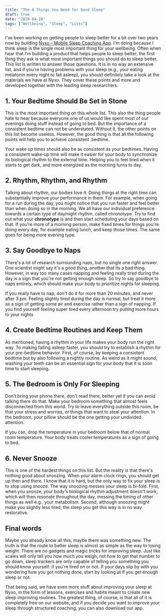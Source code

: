 ```yaml
---
title: "The 6 Things You Need for Good Sleep"
draft: true
date: "2020-04-28"
tags: ["Wellbeing", "Sleep", "Lists"]
---
```


I've been working on getting people to sleep better for a bit over two years now by building [Nyxo – Mobile Sleep Coaching App](https://nyxo.app). I'm doing because I think sleep is the single most important thing for your wellbeing. Often when hear that I'm building a product that helps people to sleep better, the first thing they ask is what most important things you should do to sleep better. This list is written to answer those questions. It is in no way an extensive list, and if you're having problems with your sleep (e.g., your eating melatonin every night to fall asleep), you should definitely take a look at the materials we have at Nyxo. They cover these points and more and developed together with the leading sleep researchers.

## 1. Your Bedtime Should Be Set in Stone

This is the most important thing on this whole list. This also the thing people hate to hear because everyone one of us would like spent most of our evenings doing stuff instead of going to bed. But the importance of a consistent bedtime can not be understated. Without it, the other points on this list become useless. However, the good thing is that all the following points will help you to achieve consistent .bedtime.

Your wake up times should also be as consistent as your bedtimes. Having a consistent wake-up time will make it easier for your body to synchronize its biological rhythm to the external time. Helping you to feel tired when it starts to get dark, and more energized as the morning turns to day.

## 2. Rhythm, Rhythm, and Rhythm

Talking about rhythm, our bodies love it. Doing things at the right time can substantially improve your performance in them. For example, when going for a run during the day, you might notice that you run faster and feel better than when doing so in the morning. We all have our individual preference towards a certain type of day/night rhythm, called chronotype. Try to find out what your **chronotype** is and then start scheduling your days based on that. If you're more of a morning person, make fixed times for things you're doing every day, for example eating lunch, and keep those times. The same goes for being more evening type.

## 3. Say Goodbye to Naps

There's a lot of research surrounding naps, but no single one right answer. One scientist might say it's a good thing, another that its a bad thing. However, in way too many cases napping and feeling really tired during the day is a sign that you're not getting enough sleep. So try to say goodbye to naps entirely, which should make your body to prioritize nights for sleeping.

If you really have to nap, don't do it for more than 20 minutes, and never after 3 pm. Feeling slightly tired during the day is normal, but treat it more as a sign of getting some air and exercise rather than a sign of napping. If you find yourself feeling super tired every afternoon try putting more hours to your nights

## 4. Create Bedtime Routines and Keep Them

As mentioned, having a rhythm in your life makes your body run the right way. To making falling asleep faster, you should try to establish a rhythm for your pre-bedtime behavior. First, of course, by keeping a consistent bedtime but by also following a nightly routine. As weird as it might sound, washing your teeth can be an essential sign for your body that it is soon time to start sleeping.

## 5. The Bedroom is Only For Sleeping

Don't bring your phone there, don't read there, better yet if you can avoid talking there do that. Make your bedroom something that almost feels disconnected from this world. Try to leave everything outside this room, be that your stress and worries, or things that want to steal your attention. In the bedroom, your pillow should be the one getting your undivided attention.

If you can, drop the temperature in your bedroom below that of normal room temperature. Your body treats cooler temperatures as a sign of going to bed.

## 6. Never Snooze

This is one of the hardest things on this list. But the reality is that there's nothing good about snoozing. When your alarm clock rings, you should get up then and there. I know that it is hard, but the only way to fix your sleep is to stop using snooze. The way snoozing messes your sleep is bi-fold. First, when you snooze, your body's biological rhythm adjustment doesn't work, which will then resonate throughout the day, messing the timing of other things as well e.g., your metabolism. Second, although snoozing might make you slightly less tired, the sleep you get this way is in no way restorative.

## Final words

Maybe you already know all this, maybe there was something new. The truth is that the route to better sleep is almost as simple as the way to losing weight. There are no gadgets and magic tricks for improving sleep. Just like scales will only tell you how much you weigh, not how to get that number to go down, sleep trackers are only capable of telling you something you should know yourself: if you're tired on or not. If your days slip by with you wondering how you got nothing done, start by looking at if you get enough sleep or not.

That being said, we have even more stuff about improving your sleep at Nyxo, in the form of lessons, exercises and habits meant to create new sleep improving routines. The greatest thing, of course, is that all of it is completely free on our website, and if you decide you want to improve your sleep through structured coaching, you can also download our app.
